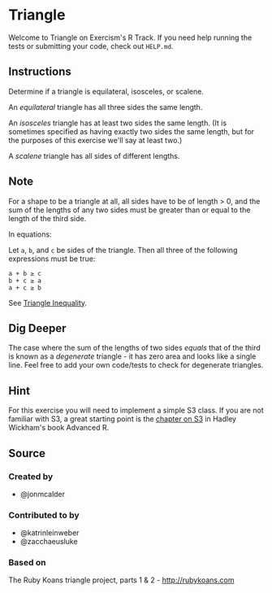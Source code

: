 # Triangle

Welcome to Triangle on Exercism's R Track.
If you need help running the tests or submitting your code, check out `HELP.md`.

## Instructions

Determine if a triangle is equilateral, isosceles, or scalene.

An _equilateral_ triangle has all three sides the same length.

An _isosceles_ triangle has at least two sides the same length. (It is sometimes
specified as having exactly two sides the same length, but for the purposes of
this exercise we'll say at least two.)

A _scalene_ triangle has all sides of different lengths.

## Note

For a shape to be a triangle at all, all sides have to be of length > 0, and the sum of the lengths of any two sides must be greater than or equal to the length of the third side.

In equations:

Let `a`, `b`, and `c` be sides of the triangle. Then all three of the following expressions must be true:

```text
a + b ≥ c
b + c ≥ a
a + c ≥ b
```

See [Triangle Inequality](https://en.wikipedia.org/wiki/Triangle_inequality).

## Dig Deeper

The case where the sum of the lengths of two sides _equals_ that of the
third is known as a _degenerate_ triangle - it has zero area and looks like
a single line. Feel free to add your own code/tests to check for degenerate triangles.


## Hint

For this exercise you will need to implement a simple S3 class. If you are not familiar with S3, a great starting point is the [chapter on S3](http://adv-r.hadley.nz/s3.html) in Hadley Wickham's book Advanced R.

## Source

### Created by

- @jonmcalder

### Contributed to by

- @katrinleinweber
- @zacchaeusluke

### Based on

The Ruby Koans triangle project, parts 1 & 2 - http://rubykoans.com
